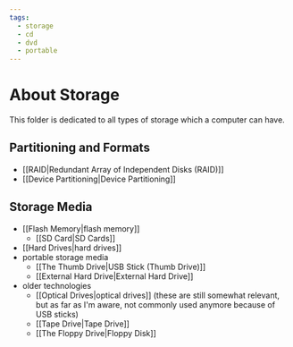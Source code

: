 ```yaml
---
tags:
  - storage
  - cd
  - dvd
  - portable
---
```

# About Storage

This folder is dedicated to all types of storage which a computer can have.

## Partitioning and Formats

- [[RAID|Redundant Array of Independent Disks (RAID)]]
- [[Device Partitioning|Device Partitioning]]

## Storage Media

- [[Flash Memory|flash memory]]
    - [[SD Card|SD Cards]]
- [[Hard Drives|hard drives]]
- portable storage media
    - [[The Thumb Drive|USB Stick (Thumb Drive)]]
    - [[External Hard Drive|External Hard Drive]]
- older technologies
    - [[Optical Drives|optical drives]] (these are still somewhat relevant, but as far as I'm aware, not commonly used anymore because of USB sticks)
    - [[Tape Drive|Tape Drive]]
    - [[The Floppy Drive|Floppy Disk]]
